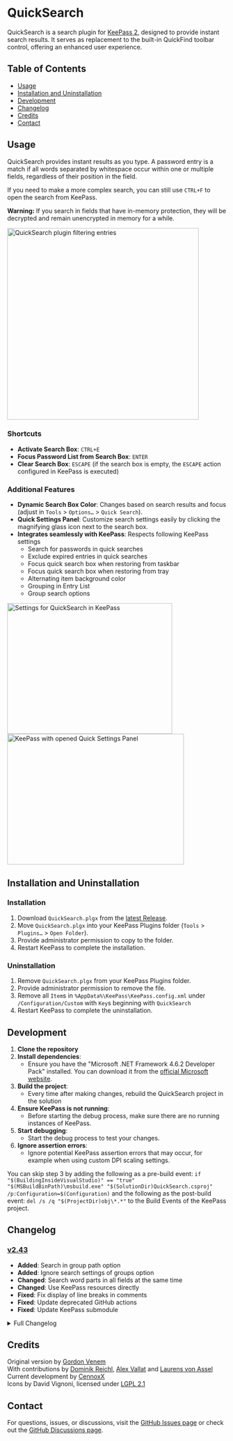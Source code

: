 # QuickSearch
QuickSearch is a search plugin for [KeePass 2](http://www.KeePass.info), designed to provide instant search results. It serves as replacement to the built-in QuickFind toolbar control, offering an enhanced user experience.

## Table of Contents
- [Usage](#usage)
- [Installation and Uninstallation](#installation-and-uninstallation)
- [Development](#development)
- [Changelog](#changelog)
- [Credits](#credits)
- [Contact](#contact)

## Usage
QuickSearch provides instant results as you type. A password entry is a match if all words separated by whitespace occur within one or multiple fields, regardless of their position in the field.

 If you need to make a more complex search, you can still use `CTRL+F` to open the search from KeePass.

**Warning:** If you search in fields that have in-memory protection, they will be decrypted and remain unencrypted in memory for a while.

<img src="https://github.com/user-attachments/assets/04a44465-8d92-4a78-ba3b-5f0d6fdf890c" height="440" alt="QuickSearch plugin filtering entries" />

### Shortcuts
- **Activate Search Box**: `CTRL+E`
- **Focus Password List from Search Box**: `ENTER`
- **Clear Search Box**: `ESCAPE` (if the search box is empty, the `ESCAPE` action configured in KeePass is executed)

### Additional Features
- **Dynamic Search Box Color**: Changes based on search results and focus (adjust in `Tools` > `Options…` > `Quick Search`).
- **Quick Settings Panel**: Customize search settings easily by clicking the magnifying glass icon next to the search box.
- **Integrates seamlessly with KeePass**: Respects following KeePass settings
  - Search for passwords in quick searches
  - Exclude expired entries in quick searches
  - Focus quick search box when restoring from taskbar
  - Focus quick search box when restoring from tray
  - Alternating item background color
  - Grouping in Entry List
  - Group search options

<img src="https://github.com/user-attachments/assets/e2cd2c2c-bf5a-4ae7-bc94-afee530f05e4" height="300" width="379" align="left" alt="Settings for QuickSearch in KeePass" />
<img src="https://github.com/user-attachments/assets/e1ecf93a-da98-4c3b-8924-9c32c425ff19" height="300" width="406" alt="KeePass with opened Quick Settings Panel" />

## Installation and Uninstallation
### Installation
1. Download `QuickSearch.plgx` from the [latest Release](https://github.com/CennoxX/KeePass-QuickSearch/releases/latest).
2. Move `QuickSearch.plgx` into your KeePass Plugins folder (`Tools` > `Plugins…` > `Open Folder`).
3. Provide administrator permission to copy to the folder.
4. Restart KeePass to complete the installation.

### Uninstallation
1. Remove `QuickSearch.plgx` from your KeePass Plugins folder.
2. Provide administrator permission to remove the file.
3. Remove all `Item`s in `%AppData%\KeePass\KeePass.config.xml` under `/Configuration/Custom` with `Key`s beginning with `QuickSearch`
4. Restart KeePass to complete the uninstallation.

## Development
1. **Clone the repository**
2. **Install dependencies**:
   - Ensure you have the "Microsoft .NET Framework 4.6.2 Developer Pack" installed. You can download it from the [official Microsoft website](https://dotnet.microsoft.com/download/dotnet-framework).
3. **Build the project**:
   - Every time after making changes, rebuild the QuickSearch project in the solution
4. **Ensure KeePass is not running**:
   - Before starting the debug process, make sure there are no running instances of KeePass.
5. **Start debugging**:
   - Start the debug process to test your changes.
6. **Ignore assertion errors**:
   - Ignore potential KeePass assertion errors that may occur, for example when using custom DPI scaling settings.

You can skip step 3 by adding the following as a pre-build event: `if "$(BuildingInsideVisualStudio)" == "true" "$(MSBuildBinPath)\msbuild.exe" "$(SolutionDir)QuickSearch.csproj" /p:Configuration=$(Configuration)` and the following as the post-build event: `del /s /q "$(ProjectDir)obj\*.*"` to the Build Events of the KeePass project.

## Changelog
### [v2.43](../../releases/tag/2.43)
- **Added**: Search in group path option
- **Added**: Ignore search settings of groups option
- **Changed**: Search word parts in all fields at the same time
- **Changed**: Use KeePass resources directly
- **Fixed**: Fix display of line breaks in comments
- **Fixed**: Update deprecated GitHub actions
- **Fixed**: Update KeePass submodule

<details>
<summary>Full Changelog</summary>

### [v2.42](../../releases/tag/2.42)
- **Added**: Respect group search options (right click on group > Edit Group... > Properties > Searching entries in this group: ...)
- **Fixed**: Don't reset password list from searched tag etc. initially, when no search was done

### [v2.41](../../releases/tag/2.41)
- **Fixed**: `CTRL+E` was captured globally

### [v2.40](../../releases/tag/2.40)
- **Fixed**: Show previously partially cut off text in options.

### [v2.39](../../releases/tag/2.39)
- **Fixed**: Crash on missing KeeTheme.

### [v2.38](../../releases/tag/2.38)
- **Added**: Alternating item backgrounds in search.
- **Added**: Add placeholder text to search box.

### [v2.37](../../releases/tag/2.37)
- **Added**: Localize the quick settings panel using KeePass localization.
- **Added**: Use search combobox items like KeePass search.
- **Added**: Search in tags.
- **Added**: Add tooltip to search box.
- **Fixed**: Group search and exclude expired entries in some cases.
- **Fixed**: Groupbox color with the dark theme from the KeeTheme plugin.

### [v2.36](../../releases/tag/2.36)
- **Changed**: Shortcut to activate search box now `CTRL+E`.
- **Changed**: Use modern default colors.
- **Changed**: Updated icons to avoid copyright issues.
- **Changed**: Align settings with KeePass aesthetics.
- **Fixed**: Color selection with the dark theme from the KeeTheme plugin.

### [v2.35](../../releases/tag/2.35)
- **Added**: Show passwords in groups.
- **Added**: Search in group names.

### [v2.34](../../releases/tag/2.34)
- **Added**: Sync KeePass search settings.
- **Added**: Consistent use of KeePass settings for focus.
- **Added**: Reset search on empty search box.
- **Added**: Always hide KeePass QuickFind.
- **Changed**: Revised PlgX creation.
- **Fixed**: Option exclude expired entries.
- **Fixed**: Display of entries on reset.
- **Fixed**: Text formatting of expired entries.

### [v2.33](../../releases/tag/2.33)
- **Added**: Respect KeePass settings when focusing the search box on restoring from tray or minimized.
- **Added**: KeePass2.x as a submodule.

### [v2.32](../../releases/tag/2.32)
- **Fixed**: Shortcut to activate search box, now `CTRL+SHIFT+X`.
- **Added**: Focus password list from search box on `ENTER`.
- **Added**: Clear search box on `ESCAPE`, use the `ESCAPE` action configured in KeePass if the search box is empty.
- **Added**: Focus search box on restoring from tray or minimized state.
- **Added**: Strike out expired entries.

### [v2.31](../../releases/tag/2.31)
- **Fixed**: Search functionality issue after sync.
- **Added**: `CTRL+Backspace` deletes the last word.

### v2.30
- **Changed**: Updated build configuration.

### v2.29
- **Fixed**: Compatibility issues.

### v2.28
- **Fixed**: Automatic check for updates.

### v2.27
- **Added**: Automatic check for updates.

### v2.26
- **Added**: `CTRL+SHIFT+F` shortcut for activating search textbox.

### v2.17
- **Fixed**: Support KeePass 2.17.

### v2.13 b0.0.0.2
- **Fixed**:  QuickSearch.config will now be saved in the application directory if `PreferUserConfiguration==false`.
- **Added**: Custom mouse cursor for `ColorSelectButton`.

### v0.3
- **Changed**: Configuration system updated; settings now stored in the KeePass config file instead of `QuickSearch.config`.
- **Changed**: Redistributable format updated to `.plgx` from `.dll`.
- **Fixed**: Support KeePass 2.28 and likely earlier versions (untested).

</details>

## Credits
Original version by [Gordon Venem](https://profon.wordpress.com/quicksearch/)<br />
With contributions by [Dominik Reichl](https://sourceforge.net/u/dreichl/profile/), [Alex Vallat](https://sourceforge.net/u/alexvallat/profile/) and [Laurens von Assel](https://github.com/biolauri)<br />
Current development by [CennoxX](https://github.com/CennoxX/)<br />
Icons by David Vignoni, licensed under [LGPL 2.1](https://www.gnu.org/licenses/old-licenses/lgpl-2.1.html)

## Contact
For questions, issues, or discussions, visit the [GitHub Issues page](https://github.com/CennoxX/keepass-quicksearch/issues) or check out the [GitHub Discussions page](https://github.com/CennoxX/keepass-quicksearch/discussions).
